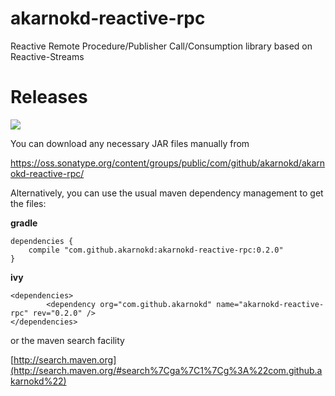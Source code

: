 # akarnokd-reactive-rpc
Reactive Remote Procedure/Publisher Call/Consumption library based on Reactive-Streams

# Releases

<a href='https://travis-ci.org/akarnokd/akarnokd-reactive-rpc/builds'><img src='https://travis-ci.org/akarnokd/akarnokd-reactive-rpc.svg?branch=master'></a>

You can download any necessary JAR files manually from

https://oss.sonatype.org/content/groups/public/com/github/akarnokd/akarnokd-reactive-rpc/

Alternatively, you can use the usual maven dependency management to get the files:

**gradle**

```
dependencies {
    compile "com.github.akarnokd:akarnokd-reactive-rpc:0.2.0"
}
```

**ivy**

```
<dependencies>
		<dependency org="com.github.akarnokd" name="akarnokd-reactive-rpc" rev="0.2.0" />
</dependencies>
```

or the maven search facility

[http://search.maven.org](http://search.maven.org/#search%7Cga%7C1%7Cg%3A%22com.github.akarnokd%22)
